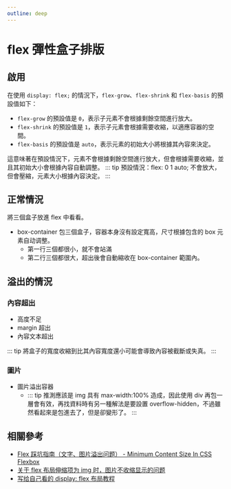 ```yaml
---
outline: deep
---
```


<script setup>
import flex3box from './flex/flex3box.vue'
import flex3boxOver from './flex/flex3boxOver.vue'
import flex3boxImg from './flex/flex3boxImg.vue'
</script>

# flex 彈性盒子排版

## 啟用

在使用 `display: flex;` 的情況下，`flex-grow`、`flex-shrink` 和 `flex-basis` 的預設值如下：

- `flex-grow` 的預設值是 `0`，表示子元素不會根據剩餘空間進行放大。
- `flex-shrink` 的預設值是 `1`，表示子元素會根據需要收縮，以適應容器的空間。
- `flex-basis` 的預設值是 `auto`，表示元素的初始大小將根據其內容來決定。

這意味著在預設情況下，元素不會根據剩餘空間進行放大，但會根據需要收縮，並且其初始大小會根據內容自動調整。
::: tip
預設情況：flex: 0 1 auto; 不會放大，但會壓縮，元素大小根據內容決定。
:::

## 正常情況

將三個盒子放進 flex 中看看。

- box-container 包三個盒子，容器本身沒有設定寬高，尺寸根據包含的 box 元素自动调整。
  - 第一行三個都很小，就不會站滿
  - 第二行三個都很大，超出後會自動縮收在 box-container 範圍內。
    <flex3box></flex3box>

## 溢出的情況

### 內容超出

- 高度不足
- margin 超出
- 內容文本超出

<flex3boxOver></flex3boxOver>

::: tip
將盒子的寬度收縮到比其內容寬度還小可能會導致內容被截斷或失真。
:::

### 圖片

- 圖片溢出容器
  - []()
    <flex3boxImg></flex3boxImg>
    ::: tip
    推測應該是 img 具有 max-width:100% 造成，因此使用 div 再包一層會有效，再找資料時有另一種解法是要設置 overflow-hidden，不過雖然看起來是包進去了，但是卻變形了。
    :::

## 相關參考

- [Flex 踩坑指南（文字、图片溢出问题） - Minimum Content Size In CSS Flexbox](https://juejin.cn/post/7314507576439472169)
- [关于 flex 布局伸缩项为 img 时，图片不收缩显示的问题](https://blog.csdn.net/qq_41373791/article/details/109669044)
- [写给自己看的 display: flex 布局教程](https://juejin.cn/post/6844903701568552968)
